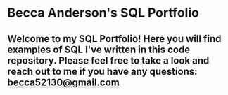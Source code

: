 # Becca Anderson's SQL Portfolio

## Welcome to my SQL Portfolio! Here you will find examples of SQL I've written in this code repository. Please feel free to take a look and reach out to me if you have any questions: becca52130@gmail.com
